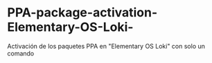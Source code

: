 # PPA-package-activation-Elementary-OS-Loki-
Activación de los paquetes PPA en "Elementary OS Loki" con solo un comando
